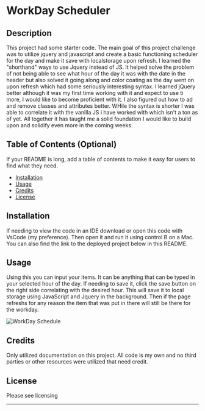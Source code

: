 # WorkDay Scheduler


## Description

This project had some starter code. The main goal of this project challenge was to utilize jquery and javascript and create a basic functioning scheduler for the day and make it save with localstorage upon refresh. I learned the "shorthand" ways to use Jquery instead of JS. It helped solve the problem of not being able to see what hour of the day it was with the date in the header but also solved it going along and color coating as the day went on upon refresh which had some seriously interesting syntax. I learned jQuery better although it was my first time working with it and expect to use ti more, I would like to become proficient with it. I also figured out how to ad and remove classes and attributes better. WHile the syntax is shorter I was able to correlate it with the vanilla JS i have worked with which isn't a ton as of yet. All together it has taught me a solid foundation I would like to build upon and solidify even more in the coming weeks.

## Table of Contents (Optional)

If your README is long, add a table of contents to make it easy for users to find what they need.

- [Installation](#installation)
- [Usage](#usage)
- [Credits](#credits)
- [License](#license)

## Installation

If needing to view the code in an IDE download or open this code with VsCode (my preference). Then open it and run it using control B on a Mac. You can also find the link to the deployed project below in this README.

## Usage

Using this you can input your items. It can be anything that can be typed in your selected hour of the day. If needing to save it, click the save button on the right side correlating with the desired hour. This will save it to local storage using JavaScript and Jquery in the background. Then if the page refreshs for any reason the item that was put in there will still be there for the workday.

![WorkDay Schedule](https://github.com/HenegarCodes/Workday-Scheduler/assets/78831747/055f7138-fd33-47f2-86cf-bbca9d1ec870)
## Credits

Only utilized documentation on this project. All code is my own and no third parties or other resources were utilized that need credit.

## License

Please see licensing 

---

